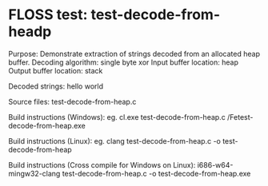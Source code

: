 # FLOSS test: test-decode-from-headp

Purpose: Demonstrate extraction of strings decoded from an allocated heap buffer.
Decoding algorithm: single byte xor
Input buffer location: heap
Output buffer location: stack

Decoded strings:
hello world

Source files:
test-decode-from-heap.c

Build instructions (Windows):
eg. cl.exe test-decode-from-heap.c /Fetest-decode-from-heap.exe

Build instructions (Linux):
eg. clang test-decode-from-heap.c -o test-decode-from-heap

Build instructions (Cross compile for Windows on Linux):
i686-w64-mingw32-clang test-decode-from-heap.c -o test-decode-from-heap.exe
